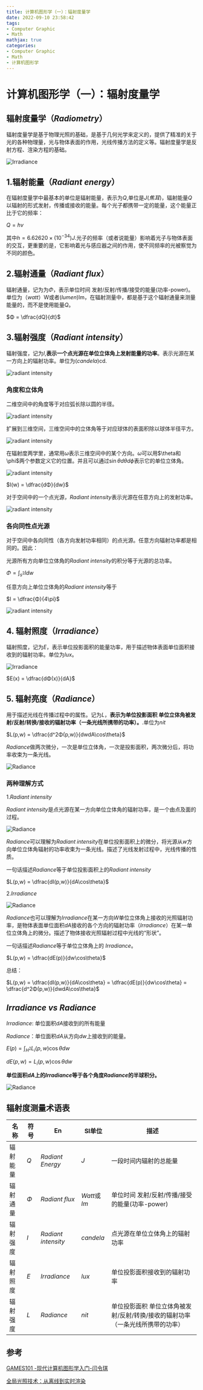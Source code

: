 ```yaml
---
title: 计算机图形学（一）：辐射度量学
date: 2022-09-10 23:58:42
tags:
- Computer Graphic
- Math
mathjax: true
categories:
- Computer Graphic
- Math
- 计算机图形学
---
```


# 计算机图形学（一）：辐射度量学
## 辐射度量学（$Radiometry$）
 辐射度量学是基于物理光照的基础，是基于几何光学来定义的，提供了精准的关于光的各种物理量，光与物体表面的作用，光线传播方法的定义等。辐射度量学是反射方程、渲染方程的基础。

 ![Irradiance](计算机图形学（一）：辐射度量学/10.png)

## 1.辐射能量（$Radiant\;energy$）

在辐射度量学中最基本的单位是辐射能量，表示为$Q$,单位是$J(焦耳)$，辐射能量$Q$以辐射的形式发射，传播或接收的能量。每个光子都携带一定的能量，这个能量正比于它的频率：

$Q = hv$

其中$h = 6.62620\times (10^{-34})J$.光子的频率（或者说能量）影响着光子与物体表面的交互，更重要的是，它影响着光与感应器之间的作用，使不同频率的光被察觉为不同的颜色。

## 2.辐射通量（$Radiant\;flux$）
辐射通量，记为为$Φ$，表示单位时间 发射/反射/传播/接受的能量(功率-power)。单位为（$watt$）W或者($lumen$)lm，在辐射测量中，都是基于这个辐射通量来测量能量的，而不是使用能量$Q$。

$Φ = \dfrac{dQ}{dt}$

## 3.辐射强度（$Radiant\;intensity$）
辐射强度，记为$I$,**表示一个点光源在单位立体角上发射能量的功率**。表示光源在某一方向上的辐射功率。单位为$(candela)$cd.

![radiant intensity](计算机图形学（一）：辐射度量学/1.png)

### 角度和立体角
二维空间中的角度等于对应弧长除以圆的半径。

![radiant intensity](计算机图形学（一）：辐射度量学/11.png)

扩展到三维空间，三维空间中的立体角等于对应球体的表面积除以球体半径平方。

![radiant intensity](计算机图形学（一）：辐射度量学/12.png)

在辐射度两学里，通常用$\omega$表示三维空间中的某个方向。$\omega$可以用$\theta和\phi$两个参数定义它的位置。并且可以通过$\sin\theta{d}\theta{d}\phi$表示它的单位立体角。

![radiant intensity](计算机图形学（一）：辐射度量学/14.png)

$I(w) = \dfrac{dΦ}{dw}$

对于空间中的一个点光源，$Radiant\;intensity$表示光源在任意方向上的发射功率。

![radiant intensity](计算机图形学（一）：辐射度量学/2.png)

### 各向同性点光源
对于空间中各向同性（各方向发射功率相同）的点光源。任意方向辐射功率都是相同的。因此：

光源所有方向单位立体角的$Radiant\;intensity$的积分等于光源的总功率。

$Φ = \int_{s^2}Idw$

任意方向上单位立体角的$Radiant\;intensity$等于

$I = \dfrac{Φ}{4\pi}$

![radiant intensity](计算机图形学（一）：辐射度量学/13.png)

## 4. 辐射照度（$Irradiance$）
辐射照度，记为$E$，表示单位投影面积的能量功率，用于描述物体表面单位面积接收到的辐射功率。单位为$lux$。

![Irradiance](计算机图形学（一）：辐射度量学/4.png)

$E(x) = \dfrac{dΦ(x)}{dA}$

## 5. 辐射亮度（$Radiance$）
用于描述光线在传播过程中的属性。记为$L$，**表示为单位投影面积 单位立体角被发射/反射/转换/接收的辐射功率（一条光线所携带的功率）。**.单位为$nit$

$L(p,w) = \dfrac{d^2Φ(p,w)}{dwdA\cos\theta}$

$Radiance$做两次微分，一次是单位立体角，一次是投影面积，两次微分后，将功率收束为一条光线。

![Radiance](计算机图形学（一）：辐射度量学/5.png)

### 两种理解方式

1.$Radiant\;intensity$
   
$Radiant\;intensity$是点光源在某一方向单位立体角的辐射功率，是一个由点及面的过程。

![Radiance](计算机图形学（一）：辐射度量学/6.jpg)

$Radiance$可以理解为$Radiant\;intensity$在单位投影面积上的微分，将光源从$w$方向单位立体角辐射的功率收束为一条光线。描述了光线发射过程中，光线传播的性质。

一句话描述$Radiance$等于单位投影面积上的$Radiant\;intensity$

$L(p,w) = \dfrac{dI(p,w)}{dA\cos\theta}$

2.$Irradiance$

![Radiance](计算机图形学（一）：辐射度量学/7.png)

$Radiance$也可以理解为$Irradiance$在某一方向$W$单位立体角上接收的光照辐射功率，是物体表面单位面积$dA$接收的各个方向的辐射功率（$Irradiance$）在某一单位立体角上的微分。描述了物体接收光照辐射过程中光线的“形状”。

一句话描述$Radiance$等于单位立体角上的 $Irradiance$。

$L(p,w) = \dfrac{dE(p)}{dw\cos\theta}$

总结：

$L(p,w) = \dfrac{dI(p,w)}{dA\cos\theta} = \dfrac{dE(p)}{dw\cos\theta} = \dfrac{d^2Φ(p,w)}{dwdA\cos\theta}$

## $Irradiance\;vs\;Radiance$

$Irradiance$: 单位面积$dA$接收到的所有能量

$Radiance$：单位面积$dA$从方向$dw$上接收到的能量。

$E(p) =  \int_{H^2}L_i(p,w)\cos\theta{dw}$

$dE(p,w) = L_i(p,w)\cos\theta{dw}$

**单位面积$dA$上的$Irradiance$等于各个角度$Radiance$的半球积分。**

![Radiance](计算机图形学（一）：辐射度量学/8.png)

## 辐射度测量术语表

|名称|符号|En|SI单位|描述|
|----|----|----|----|----|
|辐射能量|$Q$|$Radiant\;Energy$|$J$|一段时间内辐射的总能量|
|辐射通量|$Φ$|$Radiant\;flux$|$Watt$或$lm$|单位时间 发射/反射/传播/接受的能量(功率-power)|
|辐射强度|$I$|$Radiant\;intensity$|$candela$|点光源在单位立体角上的辐射功率|
|辐射照度|$E$|$Irradiance$|$lux$|单位投影面积接收到的辐射功率|
|辐射强度|$L$|$Radiance$|$nit$|单位投影面积 单位立体角被发射/反射/转换/接收的辐射功率（一条光线所携带的功率）|



## 参考

[GAMES101 -现代计算机图形学入门-闫令琪](https://www.bilibili.com/video/BV1X7411F744?p=15&vd_source=b3b87210888ec87be647603921054a36)

[全局光照技术：从离线到实时渲染](https://www.thegibook.com/)





